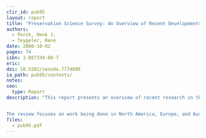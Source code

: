 ```yaml
---
clir_id: pub95
layout: report
title: "Preservation Science Survey: An Overview of Recent Developments in Research on the Conservation of Selected Analog Library and Archival Materials"
authors: 
  - Porck, Henk J. 
  - Teygeler, René 
date: 2000-10-02
pages: 74
isbn: 1-887334-80-7
eric:
doi: 10.5281/zenodo.7774896
ia_path: pub95/contents/
notes:
seo:
  type: Report
description: "This report presents an overview of recent research in the preservation of three information carriers: paper, film and photographic materials, and magnetic tape. It covers significant developments internationally over the last five years and concentrates on emerging technologies that have the potential for large-scale application.


The review focuses on work being done in North America, Europe, and Australia. It is intended for those who make decisions about preservation as well as the foundations and other organizations that support such work. Recognizing that this survey cannot convey the full scope or detail of the research noted, the authors have provided contact information for the individuals and institutions mentioned in this survey and a list of references."
files:
  - pub95.pdf
---
```

